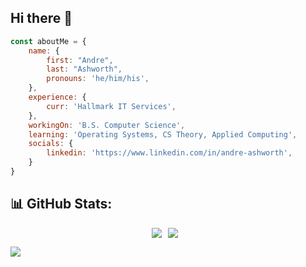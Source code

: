 ## Hi there 👋

```javascript
const aboutMe = {
    name: {
        first: "Andre",
        last: "Ashworth", 
        pronouns: 'he/him/his',
    },
    experience: {
        curr: 'Hallmark IT Services',
    },
    workingOn: 'B.S. Computer Science',
    learning: 'Operating Systems, CS Theory, Applied Computing',
    socials: {
        linkedin: 'https://www.linkedin.com/in/andre-ashworth',
    }
}
```

## 📊 GitHub Stats:

<div style="display: flex; justify-content: center;">
    <img src="https://github-stats-ashworth3.vercel.app/api?username=ashworth3&hide=stars&count_private=true&theme=dark&hide_border=true&include_all_commits=true&count_private=true" style="margin-right: 10px;">
    <img src="https://github-readme-streak-stats.herokuapp.com/?user=ashworth3&theme=dark&hide_border=true" style="margin-right: 10px;">
</div>

![](https://visitcount.itsvg.in/api?id=ashworth3&icon=3&color=1)
